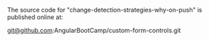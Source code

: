 The source code for "change-detection-strategies-why-on-push" is published online at:

git@github.com:AngularBootCamp/custom-form-controls.git
